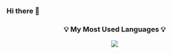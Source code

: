 ### Hi there 👋


<h3 align="center">💡 My Most Used Languages 💡</h3>
<p align="center">
  <a href="https://github.com/${lelo52}">
     <img src="https://img.shields.io/badge/css3-1572B6?style=for-the-badge&logo=css3&logoColor=white"/>
  </a>
</p>
